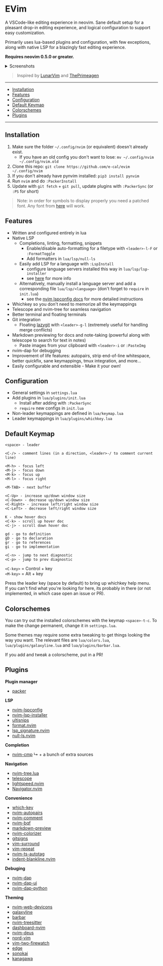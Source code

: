 <h1>EVim</h1>

A VSCode-like editing experience in neovim. Sane default setup for a pleasant
drop-in editing experience, and logical configuration to support easy
customization.

Primarily uses lua-based plugins and configuration, with few exceptions,
along with native LSP for a blazingly fast editing experience.

**Requires neovim 0.5.0 or greater.**

<details>
<summary>Screenshots</summary>

![dashboard](https://user-images.githubusercontent.com/47398876/116168679-ff34f080-a6d0-11eb-918f-3d6db514d63b.png)

![VSCode Colors](https://user-images.githubusercontent.com/47398876/116168709-11169380-a6d1-11eb-94ed-824fcb3202a9.png)

![errors](https://user-images.githubusercontent.com/47398876/116168721-183da180-a6d1-11eb-9719-34d158643da0.png)

![full](https://user-images.githubusercontent.com/47398876/116168725-1a9ffb80-a6d1-11eb-8dbb-87189b425a1a.png)

![whichkey](https://user-images.githubusercontent.com/47398876/116168730-1bd12880-a6d1-11eb-903d-72639ed2d029.png)

</details>

> Inspired by [LunarVim](https://github.com/ChristianChiarulli/LunarVim) and [ThePrimeagen](https://github.com/ThePrimeagen/.dotfiles/tree/master/nvim/.config/nvim)

---

<!-- [[toc]] -->

- [Installation](#install)
- [Features](#features)
- [Configuration](#config)
- [Default Keymap](#keys)
- [Colorschemes](#colors)
- [Plugins](#plugins)

---

## Installation <a name="install"></a>

1. Make sure the folder `~/.config/nvim` (or equivalent) doesn't already exist.
   - If you have an old config you don't want to lose:
     `mv ~/.config/nvim ~/.config/nvim.old`
2. Clone this repo: `git clone https://github.com/e-cal/evim ~/.config/nvim`
3. If you don't already have pynvim installed: `pip3 install pynvim`
4. Run `nvim` and do `:PackerInstall`
5. Update with `git fetch` + `git pull`, update plugins with `:PackerSync` (or `:PS` for short)

> Note: in order for symbols to display properly you need a patched font.
> Any font from [here](https://www.nerdfonts.com/font-downloads) will work.

## Features <a name="features"></a>

- Written and configured entirely in lua
- Native LSP
  - Completions, linting, formatting, snippets
    - Enable/disable auto-formatting for a filetype with `<leader>-l-F` or
      `:FormatToggle`
    - Add formatters in `lua/lsp/null-ls`
  - Easily add LSP for a language with `:LspInstall`
    - configure language servers installed this way in `lua/lsp/lsp-installer`
    - see [here](https://github.com/williamboman/nvim-lsp-installer) for more info
  - Alternatively, manually install a language server and add a corresponding file
    `lua/lsp/<language>` (don't forget to `require` in `init.lua`)
    - see the [nvim lspconfig docs](https://github.com/neovim/nvim-lspconfig) for more detailed instructions
- Whichkey so you don't need to memorize all the keymappings
- Telescope and nvim-tree for seamless navigation
- Better terminal and floating terminals
- Git integration
  - Floating [lazygit](https://github.com/jesseduffield/lazygit) with
    `<leader>-g-l` (extremely useful for handling merge conflicts)
- Markdown previewing for docs and note-taking (powerful along with telescope
  to search for text in notes)
  - Paste images from your clipboard with `<leader>-i` or `:PasteImg`
- nvim-dap for debugging
- Improvement of life features: autopairs, strip end-of-line whitespace, better
  quickfix, sane keymappings, tmux integration, and more...
- Easily configurable and extensible - Make it your own!

## Configuration <a name="config"></a>

- General settings in `settings.lua`
- Add plugins in `lua/plugins/init.lua`
  - Install after adding with `:PackerSync`
  - `require` new configs in `init.lua`
- Non-leader keymappings are defined in `lua/keymap.lua`
- Leader keymappings in `lua/plugins/whichkey.lua`

## Default Keymap <a name="keys"></a>

```
<space> - leader

<C-/> - comment lines (in a direction, <leader>-/ to comment current line)

<M-h> - focus left
<M-j> - focus down
<M-k> - focus up
<M-l> - focus right

<M-TAB> - next buffer

<C-Up> - increase up/down window size
<C-Down> - decrease up/down window size
<C-Right> - increase left/right window size
<C-Left> - decrease left/right window size

K - show hover docs
<C-k> - scroll up hover doc
<C-j> - scroll down hover doc

gd - go to definition
gD - go to declaration
gr - go to references
gi - go to implementation

<C-n> - jump to next diagnostic
<C-p> - jump to prev diagnostic
```

`<C-key>` = Control + key <br>
`<M-key>` = Alt + key

Press the leader key (space by default) to bring up whichkey help menu. <br>
If you can't find what you're looking for here, its probably in there
(or not implemented, in which case open an issue or PR).

## Colorschemes <a name="colors"></a>

You can try out the installed colorschemes with the keymap `<space>-t-c`. To
make the change permanent, change it in `settings.lua`.

Some themes may require some extra tweaking to get things looking the way you
want. The relevant files are `lua/colors.lua`, `lua/plugins/galaxyline.lua`
and `lua/plugins/barbar.lua`.

If you add and tweak a colorscheme, put in a PR!

## Plugins <a name="plugins"></a>

**Plugin manager**

- [packer](https://www.github.com/wbthomason/packer.nvim)

**LSP**

- [nvim-lspconfig](https://www.github.com/neovim/nvim-lspconfig)
- [nvim-lsp-installer](https://github.com/williamboman/nvim-lsp-installer)
- [ultisnips](https://www.github.com/SirVer/ultisnips)
- [format.nvim](https://github.com/lukas-reineke/format.nvim)
- [lsp_signature.nvim](https://github.com/ray-x/lsp_signature.nvim)
- [null-ls.nvim](https://github.com/jose-elias-alvarez/null-ls.nvim)

**Completion**

- [nvim-cmp](https://github.com/hrsh7th/nvim-cmp)
  ↳ + a bunch of extra sources

**Navigation**

- [nvim-tree.lua](https://www.github.com/kyazdani42/nvim-tree.lua)
- [telescope](https://www.github.com/nvim-telescope/telescope.nvim)
- [lightspeed.nvim](https://github.com/ggandor/lightspeed.nvim)
- [Navigator.nvim](https://github.com/numToStr/Navigator.nvim)

**Convenience**

- [which-key](https://www.github.com/folke/which-key.nvim)
- [nvim-autopairs](https://www.github.com/windwp/nvim-autopairs)
- [nvim-comment](https://www.github.com/terrortylor/nvim-comment)
- [nvim-bqf](https://www.github.com/kevinhwang91/nvim-bqf)
- [markdown-preview](https://www.github.com/iamcco/markdown-preview.nvim)
- [nvim-colorizer](https://www.github.com/norcalli/nvim-colorizer.lua)
- [gitsigns](https://www.github.com/lewis6991/gitsigns.nvim)
- [vim-surround](https://www.github.com/tpope/vim-surround)
- [vim-repeat](https://www.github.com/tpope/vim-repeat)
- [nvim-ts-autotag](https://www.github.com/windwp/nvim-ts-autotag)
- [indent-blankline.nvim](https://www.github.com/lukas-reineke/indent-blankline.nvim)

**Debuging**

- [nvim-dap](https://www.github.com/mfussenegger/nvim-dap)
- [nvim-dap-ui](https://www.github.com/rcarriga/nvim-dap-ui)
- [nvim-dap-python](https://www.github.com/mfussenegger/nvim-dap-python)

**Theming**

- [nvim-web-devicons](https://www.github.com/kyazdani42/nvim-web-devicons)
- [galaxyline](https://www.github.com/glepnir/galaxyline.nvim)
- [barbar](https://www.github.com/romgrk/barbar.nvim)
- [nvim-treesitter](https://www.github.com/nvim-treesitter/nvim-treesitter)
- [dashboard-nvim](https://www.github.com/glepnir/dashboard-nvim)
- [nvim-deus](https://www.github.com/theniceboy/nvim-deus)
- [nord-vim](https://www.github.com/arcticicestudio/nord-vim)
- [vim-two-firewatch](https://www.github.com/rakr/vim-two-firewatch)
- [edge](https://www.github.com/sainnhe/edge)
- [sonokai](https://www.github.com/sainnhe/sonokai)
- [kanagawa](https://github.com/rebelot/kanagawa.nvim)
